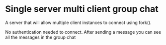 # Single server multi client group chat

A server that will allow multiple client instances to connect using fork().

No authentication needed to connect. After sending a message you can see all the messages in the group chat
